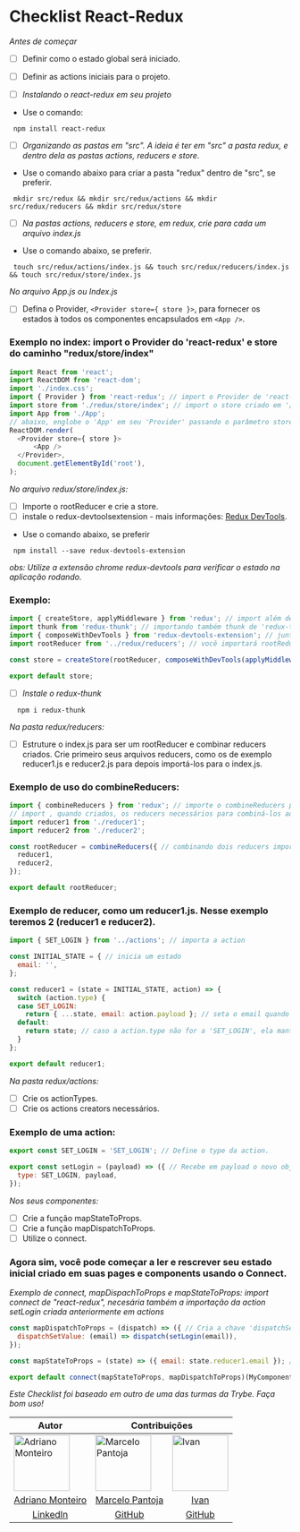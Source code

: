 # Checklist React-Redux

*Antes de começar*
- [ ] Definir como o estado global será iniciado.
- [ ] Definir as actions iniciais para o projeto.

- [ ] *Instalando o react-redux em seu projeto*
- Use o comando:
```
 npm install react-redux
```

- [ ] *Organizando as pastas em "src". A ideia é ter em "src" a pasta redux, e dentro dela as pastas actions, reducers e store.*
- Use o comando abaixo para criar a pasta "redux" dentro de "src", se preferir.
```
 mkdir src/redux && mkdir src/redux/actions && mkdir src/redux/reducers && mkdir src/redux/store
```

 - [ ] *Na pastas actions, reducers e store, em redux, crie para cada um arquivo index.js*
- Use o comando abaixo, se preferir.
```
 touch src/redux/actions/index.js && touch src/redux/reducers/index.js && touch src/redux/store/index.js
```

*No arquivo App.js ou Index.js*
- [ ] Defina o Provider, `<Provider store={ store }>`, para fornecer os estados à todos os componentes encapsulados em `<App />`.

### Exemplo no index: import o Provider do 'react-redux' e store do caminho "redux/store/index"
```js
import React from 'react';
import ReactDOM from 'react-dom';
import './index.css';
import { Provider } from 'react-redux'; // import o Provider de 'react-redux'.
import store from './redux/store/index'; // import o store criado em '/redux/store/index'.
import App from './App';
// abaixo, englobe o 'App' em seu 'Provider' passando o parâmetro store. Disponibilizando assim um estado de forma global para sua aplicação.
ReactDOM.render( 
  <Provider store={ store }>
      <App /> 
  </Provider>,
  document.getElementById('root'),
);
```

*No arquivo redux/store/index.js:*
- [ ] Importe o rootReducer e crie a store.
- [ ] instale o redux-devtoolsextension - mais informações: [Redux DevTools](https://github.com/reduxjs/redux-devtools).
- Use o comando abaixo, se preferir
```
 npm install --save redux-devtools-extension
```
*obs: Utilize a extensão chrome redux-devtools para verificar o estado na aplicação rodando.*

### Exemplo:
```js
import { createStore, applyMiddleware } from 'redux'; // import além de 'createStore', para criar sua store, a 'applyMiddleware' de 'redux' para que sua aplicação consiga trabalhar actions de forma assíncrona.
import thunk from 'redux-thunk'; // importando também thunk de 'redux-thunk', ativando dentro da 'applyMiddleWare' no seu 'composeWithDevTools'.
import { composeWithDevTools } from 'redux-devtools-extension'; // junto a extensão em seu chrome, poderá trabalhar e monitorar suas actions e estado em tempo real.
import rootReducer from '../redux/reducers'; // você importará rootReducer de 'redux/reducers' quando tiver criado. Ele combinará em 1 reducer principal todos os seus reducers necessários. 

const store = createStore(rootReducer, composeWithDevTools(applyMiddleware(thunk)));

export default store;
```

- [ ] *Instale o redux-thunk*

```
  npm i redux-thunk
```

*Na pasta redux/reducers:*
- [ ] Estruture o index.js para ser um rootReducer e combinar reducers criados. Crie primeiro seus arquivos reducers, como os de exemplo reducer1.js e reducer2.js para depois importá-los para o index.js.
### Exemplo de uso do combineReducers:
```js
import { combineReducers } from 'redux'; // importe o combineReducers para unificar quantos reducers precisar
// import , quando criados, os reducers necessários para combiná-los aqui.
import reducer1 from './reducer1';
import reducer2 from './reducer2';

const rootReducer = combineReducers({ // combinando dois reducers importados do mesmo diretório
  reducer1,
  reducer2,
});

export default rootReducer;
```

### Exemplo de reducer, como um reducer1.js. Nesse exemplo teremos 2 (reducer1 e reducer2).
```js
import { SET_LOGIN } from '../actions'; // importa a action

const INITIAL_STATE = { // inicia um estado
  email: '',
};

const reducer1 = (state = INITIAL_STATE, action) => {
  switch (action.type) {
  case SET_LOGIN:
    return { ...state, email: action.payload }; // seta o email quando a action setLogin for acionada em alguma página ou componente da aplicação.
  default:
    return state; // caso a action.type não for a 'SET_LOGIN', ela mantém o estado sem alteração retornando o próprio 'state'.
  }
};

export default reducer1;
```

*Na pasta redux/actions:*
- [ ] Crie os actionTypes.
- [ ] Crie os actions creators necessários.

### Exemplo de uma action:
```js
export const SET_LOGIN = 'SET_LOGIN'; // Define o type da action.

export const setLogin = (payload) => ({ // Recebe em payload o novo objecto vindo via parâmetro da execução da action 'setLogin' em algum ponto da aplicação.
  type: SET_LOGIN, payload,
});
```

*Nos seus componentes:*
- [ ] Crie a função mapStateToProps.
- [ ] Crie a função mapDispatchToProps.
- [ ] Utilize o connect.

### Agora sim, você pode começar a ler e rescrever seu estado inicial criado em suas pages e components usando o Connect.
*Exemplo de connect, mapDispachToProps e mapStateToProps: import connect de "react-redux", necesária também a importação da action setLogin criada anteriormente em actions*
```js
const mapDispatchToProps = (dispatch) => ({ // Cria a chave 'dispatchSetValue', que é uma arrow function, para o contexto de estado da página ou componente. A action 'setLogin' criada anteriormente, responsável por reescrever o estado inicial 'email'.
  dispatchSetValue: (email) => dispatch(setLogin(email)),
});

const mapStateToProps = (state) => ({ email: state.reducer1.email }); // Trás para o contexto de estado da página ou componente o estado inicial criado anteriormente. na chave 'email:', armazenando o estado 'state.reducer1.email'.

export default connect(mapStateToProps, mapDispatchToProps)(MyComponent); // usamos o connect para conectar ao banco de dados nossa página ou componente. obs: caso você só precise ler, utilize apenas 'connect(mapStateToProps)(MyComponent)', caso precise apenas reescrever, use o null, para evitar erros em sua aplicação: 'connect(null, mapDispatchToProps)(MyComponent)'.
```

*Este Checklist foi baseado em outro de uma das turmas da Trybe. Faça bom uso!*

<div>
  <table>
    <thead>
      <tr>
        <th>Autor</th>
        <th colspan="2">Contribuições</th>
      </tr>
    </thhead>
    <tbody>
      <tr>
        <td><img src="https://avatars.githubusercontent.com/u/47261292?v=4" alt="Adriano Monteiro" width="100x" /></td>
        <td><img src="https://avatars.githubusercontent.com/u/83843144?v=4" alt="Marcelo Pantoja" width="100x" /></td>
        <td><img src="https://avatars.githubusercontent.com/u/66140620?v=4" alt="Ivan" width="100x" /></td>
      </tr>
      <tr>
        <td style="text-align: center">
          <a href="https://www.linkedin.com/in/adrianomonteiroweb/" target="_blank">Adriano Monteiro</a>
        </td>
        <td style="text-align: center">
          <a href="https://www.linkedin.com/in/marcelo-pantoja-a71a97112/" target="_blank">Marcelo Pantoja</a>
        </td>
        <td style="text-align: center">
          <a href="https://www.linkedin.com/in/ivan-silva-4ba014221/" target="_blank">Ivan</a>
        </td>
      </tr>
      <tr>
        <td style="text-align: center">
          <a href="https://www.linkedin.com/in/adrianomonteiroweb/" target="_blank">LinkedIn</a>
        </td>
        <td style="text-align: center">
          <a href="https://github.com/Pantoja42" target="_blank">GitHub</a>
        </td>
        <td style="text-align: center">
          <a href="https://github.com/Ivandosss" target="_blank">GitHub</a>
        </td>
      </tr>
    </tbody>
  </table>
</div>
